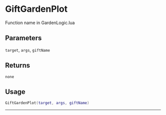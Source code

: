 # GiftGardenPlot
Function name in GardenLogic.lua
## Parameters
`target`, `args`, `giftName`
## Returns
`none`
## Usage
```lua
GiftGardenPlot(target, args, giftName)
```
---
